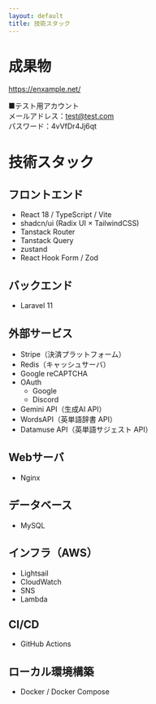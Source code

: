 ```yaml
---
layout: default
title: 技術スタック
---
```


# 成果物
https://enxample.net/

■テスト用アカウント  
メールアドレス：test@test.com  
パスワード：4vVfDr4Jj6qt  

# 技術スタック

## フロントエンド
- React 18 / TypeScript / Vite
- shadcn/ui (Radix UI × TailwindCSS)
- Tanstack Router
- Tanstack Query
- zustand
- React Hook Form / Zod

## バックエンド
- Laravel 11

## 外部サービス
- Stripe（決済プラットフォーム）
- Redis（キャッシュサーバ）
- Google reCAPTCHA
- OAuth
  - Google
  - Discord
  <!-- - Instagram -->
- Gemini API（生成AI API）
- WordsAPI（英単語辞書 API）
- Datamuse API（英単語サジェスト API）

## Webサーバ
- Nginx

## データベース
- MySQL

## インフラ（AWS）
- Lightsail
- CloudWatch
- SNS
- Lambda

## CI/CD
- GitHub Actions

## ローカル環境構築
- Docker / Docker Compose
